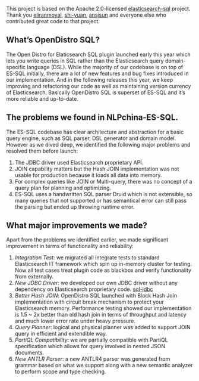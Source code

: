 This project is based on the Apache 2.0-licensed [elasticsearch-sql](https://github.com/NLPchina/elasticsearch-sql) project. Thank you [eliranmoyal](https://github.com/eliranmoyal), [shi-yuan](https://github.com/shi-yuan), [ansjsun](https://github.com/ansjsun) and everyone else who contributed great code to that project. 

## What’s OpenDistro SQL?

The Open Distro for Elaticsearch SQL plugin launched early this year which lets you write queries in SQL rather than the Elasticsearch query domain-specific language (DSL). While the majority of our codebase is on top of ES-SQL initially, there are a lot of new features and bug fixes introduced in our implementation. And in the following releases this year, we keep improving and refactoring our code as well as maintaining version currency of Elasticsearch. Basically OpenDistro SQL is superset of ES-SQL and it’s more reliable and up-to-date.


## The problems we found in NLPchina-ES-SQL.

The ES-SQL codebase has clear architecture and abstraction for a basic query engine, such as SQL parser, DSL generator and domain model. However as we dived deep, we identified the following major problems and resolved them before launch:

1. The JDBC driver used Elasticsearch proprietary API.
2. JOIN capability matters but the Hash JOIN implementation was not usable for production because it loads all data into memory.
3. For complex queries like JOIN or Multi-query, there was no concept of a query plan for planning and optimizing.
4. ES-SQL uses a handwritten SQL parser Druid which is not extensible, so many queries that not supported or has semantical error can still pass the parsing but ended up throwing runtime error.



## What major improvements we made?

Apart from the problems we identified earlier, we made significant improvement in terms of functionality and reliability:

1. *Integration Test*: we migrated all integrate tests to standard Elasticsearch IT framework which spin up in-memory cluster for testing. Now all test cases treat plugin code as blackbox and verify functionality from externally.
2. *New JDBC Driver*: we developed our own JDBC driver without any dependency on Elasticsearch proprietary code.
    [sql-jdbc](https://github.com/opendistro-for-elasticsearch/sql-jdbc)
3. *Better Hash JOIN*: OpenDistro SQL launched with Block Hash Join implementation with circuit break mechanism to protect your Elasticsearch memory. Performance testing showed our implementation is 1.5 ~ 2x better than old hash join in terms of throughput and latency and much lower error rate under heavy pressure.
4. *Query Planner*: logical and physical planner was added to support JOIN query in efficient and extendible way.
5. *PartiQL Compatibility*: we are partially compatible with PartiQL specification which allows for query involved in nested JSON documents.
6. *New ANTLR Parser*: a new ANTLR4 parser was generated from grammar based on what we support along with a new semantic analyzer to perform scope and type checking.

